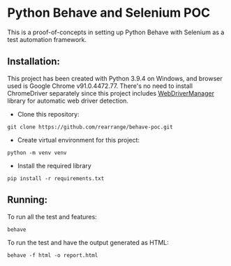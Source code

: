 Python Behave and Selenium POC
==============

This is a proof-of-concepts in setting up Python Behave with Selenium as a test automation framework.

Installation:
----------
This project has been created with Python 3.9.4 on Windows, and browser used is Google Chrome v91.0.4472.77.
There's no need to install ChromeDriver separately since this project includes [WebDriverManager](https://pypi.org/project/webdriver-manager/) library for automatic web driver detection.
- Clone this repository: 
```
git clone https://github.com/rearrange/behave-poc.git
```
- Create virtual environment for this project: 
```
python -m venv venv
```
- Install the required library 
```
pip install -r requirements.txt
```

Running:
----------
To run all the test and features: 
```
behave
```

To run the test and have the output generated as HTML:
```
behave -f html -o report.html
```